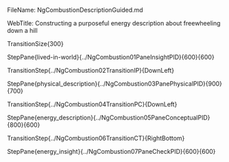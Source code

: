FileName: NgCombustionDescriptionGuided.md

WebTitle: Constructing a purposeful energy description about freewheeling down a hill

TransitionSize{300}

StepPane{lived-in-world}{../NgCombustion01PaneInsightPID}{600}{600}

TransitionStep{../NgCombustion02TransitionIP}{DownLeft}

StepPane{physical_description}{../NgCombustion03PanePhysicalPID}{900}{700}

TransitionStep{../NgCombustion04TransitionPC}{DownLeft}

StepPane{energy_description}{../NgCombustion05PaneConceptualPID}{800}{600}

TransitionStep{../NgCombustion06TransitionCT}{RightBottom}

StepPane{energy_insight}{../NgCombustion07PaneCheckPID}{600}{600}
